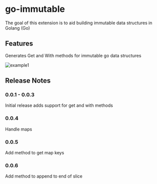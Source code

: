 # go-immutable

The goal of this extension is to aid building immutable data structures in Golang (Go)

## Features
Generates Get and With methods for immutable go data structures

![example1](https://raw.githubusercontent.com/marcus-orchard/go-immutable/main/example1.webp)

## Release Notes


### 0.0.1 - 0.0.3

Initial release adds support for get and with methods

### 0.0.4

Handle maps

### 0.0.5

Add method to get map keys

### 0.0.6

Add method to append to end of slice